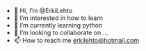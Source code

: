 - 👋 Hi, I’m @ErkiLehto
- 👀 I’m interested in how to learn 
- 🌱 I’m currently learning python
- 💞️ I’m looking to collaborate on ...
- 📫 How to reach me erkilehto@hotmail.com

<!---
ErkiLehto/ErkiLehto is a ✨ special ✨ repository because its `README.md` (this file) appears on your GitHub profile.
You can click the Preview link to take a look at your changes.
--->
